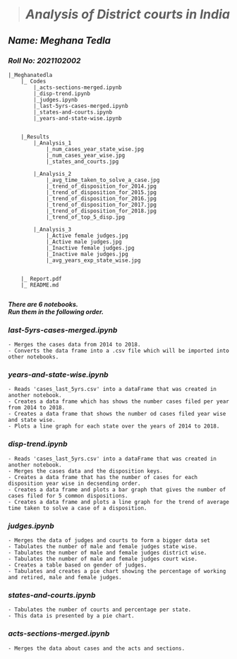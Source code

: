 ># *Analysis of District courts in India*

## *Name: Meghana Tedla*
### *Roll No: 2021102002*


```
|_Meghanatedla
    |_ Codes
        |_acts-sections-merged.ipynb
        |_disp-trend.ipynb
        |_judges.ipynb
        |_last-5yrs-cases-merged.ipynb
        |_states-and-courts.ipynb
        |_years-and-state-wise.ipynb
    

    |_Results
        |_Analysis_1
            |_num_cases_year_state_wise.jpg
            |_num_cases_year_wise.jpg
            |_states_and_courts.jpg

        |_Analysis_2
            |_avg_time_taken_to_solve_a_case.jpg
            |_trend_of_disposition_for_2014.jpg
            |_trend_of_disposition_for_2015.jpg
            |_trend_of_disposition_for_2016.jpg
            |_trend_of_disposition_for_2017.jpg
            |_trend_of_disposition_for_2018.jpg
            |_trend_of_top_5_disp.jpg

        |_Analysis_3
            |_Active female judges.jpg
            |_Active male judges.jpg
            |_Inactive female judges.jpg
            |_Inactive male judges.jpg
            |_avg_years_exp_state_wise.jpg

        
    |_ Report.pdf
    |_ README.md
    
```

***There are 6 notebooks.***\
***Run them in the following order.***

### *last-5yrs-cases-merged.ipynb*
    - Merges the cases data from 2014 to 2018.
    - Converts the data frame into a .csv file which will be imported into other notebooks.

### *years-and-state-wise.ipynb*
    - Reads 'cases_last_5yrs.csv' into a dataFrame that was created in another notebook.
    - Creates a data frame which has shows the number cases filed per year from 2014 to 2018.
    - Creates a data frame that shows the number od cases filed year wise and state wise.
    - Plots a line graph for each state over the years of 2014 to 2018.

### *disp-trend.ipynb*
    - Reads 'cases_last_5yrs.csv' into a dataFrame that was created in another notebook.
    - Merges the cases data and the disposition keys.
    - Creates a data frame that has the number of cases for each disposition year wise in decsending order.
    - Creates a data frame and plots a bar graph that gives the number of cases filed for 5 common dispositions.
    - Creates a data frame and plots a line graph for the trend of average time taken to solve a case of a disposition.

### *judges.ipynb*
    - Merges the data of judges and courts to form a bigger data set
    - Tabulates the number of male and female judges state wise.
    - Tabulates the number of male and female judges district wise.
    - Tabulates the number of male and female judges court wise.
    - Creates a table based on gender of judges.
    - Tabulates and creates a pie chart showing the percentage of working and retired, male and female judges.

### *states-and-courts.ipynb*
    - Tabulates the number of courts and percentage per state.
    - This data is presented by a pie chart.

### *acts-sections-merged.ipynb*
    - Merges the data about cases and the acts and sections.

